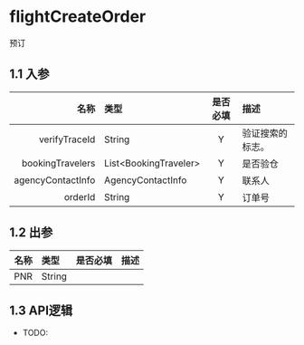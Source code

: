 # flightCreateOrder

预订

## 1.1 入参

| 名称 | 类型 | 是否必填 | 描述 |
| ---: | :--- | :---: | :--- |
| verifyTraceId | String | Y | 验证搜索的标志。 |
| bookingTravelers | List&lt;BookingTraveler&gt; | Y | 是否验仓 |
| agencyContactInfo | AgencyContactInfo | Y | 联系人 |
| orderId | String | Y | 订单号 |

## 1.2 出参

| 名称 | 类型 | 是否必填 | 描述 |
| ---: | :--- | :---: | :--- |
| PNR | String |  |  |

## 1.3 API逻辑

* TODO:



